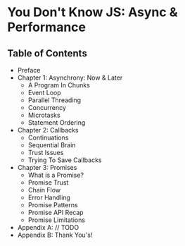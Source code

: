 # You Don't Know JS: Async & Performance

## Table of Contents

* Preface
* Chapter 1: Asynchrony: Now & Later
	* A Program In Chunks
	* Event Loop
	* Parallel Threading
	* Concurrency
	* Microtasks
	* Statement Ordering
* Chapter 2: Callbacks
	* Continuations
	* Sequential Brain
	* Trust Issues
	* Trying To Save Callbacks
* Chapter 3: Promises
	* What is a Promise?
	* Promise Trust
	* Chain Flow
	* Error Handling
	* Promise Patterns
	* Promise API Recap
	* Promise Limitations
* Appendix A: // TODO
* Appendix B: Thank You's!

